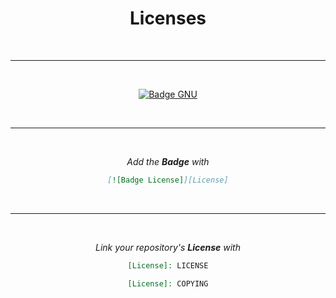 
<div align = 'center'>
         
# Licenses

<br>

---

<br>

[![Badge GNU]][GNU]

<br>

---

<br>

*Add the **Badge** with*

```markdown
[![Badge License]][License]
```

<br>

---

<br>

*Link your repository's **License** with*

```markdown
[License]: LICENSE
```

```markdown
[License]: COPYING
```
         
</div>




<!----------------------------------{ Licenses }------------------------------->

[GNU]: Licenses/GNU.md


<!----------------------------------{ Badges }--------------------------------->

[Badge GNU]: https://img.shields.io/badge/GNU-blue?style=for-the-badge&logo=GNU&logoColor=white

